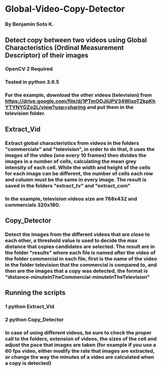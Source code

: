# Global-Video-Copy-Detector
### By Benjamin Soto K.

## Detect copy between two videos using Global Characteristics (Ordinal Measurement Descriptor) of their images

### OpenCV 2 Required
### Tested in python 3.6.5

### For the example, download the other videos (television) from https://drive.google.com/file/d/1PTmOOJiUPV34WixoT2kpKhYTYNYGZo2L/view?usp=sharing and put them in the television folder.

## Extract_Vid
### Extract global characteristics from videos in the folders "commercials" and "television", in order to do that, it uses the images of the video (one every 10 frames) then divides the images in a number of cells, calculating the mean grey intensity of each cell. While the width and height of the cells for each image can be different, the number of cells each row and column must be the same in every image. The result is saved in the folders "extract_tv" and "extract_com"
### In the example, television videos size are 768x432 and commercials 320x180.

## Copy_Detector
### Detect the images from the different videos that are close to each other, a threshold value is used to decide the max distance that copies candidates are selected. The result are in the folder "results" where each file is named after the video of the folder commercial in each file, first is the name of the video in the folder television that the commercial is compared to, and then are the images that a copy was detected, the format is "distance-minuteInTheCommercial-minuteInTheTelevision"

## Running the scripts
### 1 python Extract_Vid
### 2 python Copy_Detector

### In case of using different videos, be sure to check the proper call to the folders, extension of videos, the sizes of the cell and adjust the pace that images are taken (for example if you use a 60 fps video, either modify the rate that images are extracted, or change the way the minutes of a video are calculated when a copy is detected)
